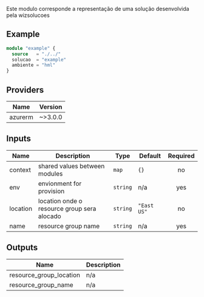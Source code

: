 <!-- BEGIN_TF_DOCS -->
Este modulo corresponde a representação de uma solução desenvolvida pela wizsolucoes

## Example

```terraform
module "example" {
  source   = "./../"
  solucao  = "example"
  ambiente = "hml"
}
```

## Providers

| Name | Version |
|------|---------|
| azurerm | ~>3.0.0 |

## Inputs

| Name | Description | Type | Default | Required |
|------|-------------|------|---------|:--------:|
| context | shared values between modules | `map` | `{}` | no |
| env | envionment for provision | `string` | n/a | yes |
| location | location onde o resource group sera alocado | `string` | `"East US"` | no |
| name | resource group name | `string` | n/a | yes |

## Outputs

| Name | Description |
|------|-------------|
| resource\_group\_location | n/a |
| resource\_group\_name | n/a |
<!-- END_TF_DOCS -->